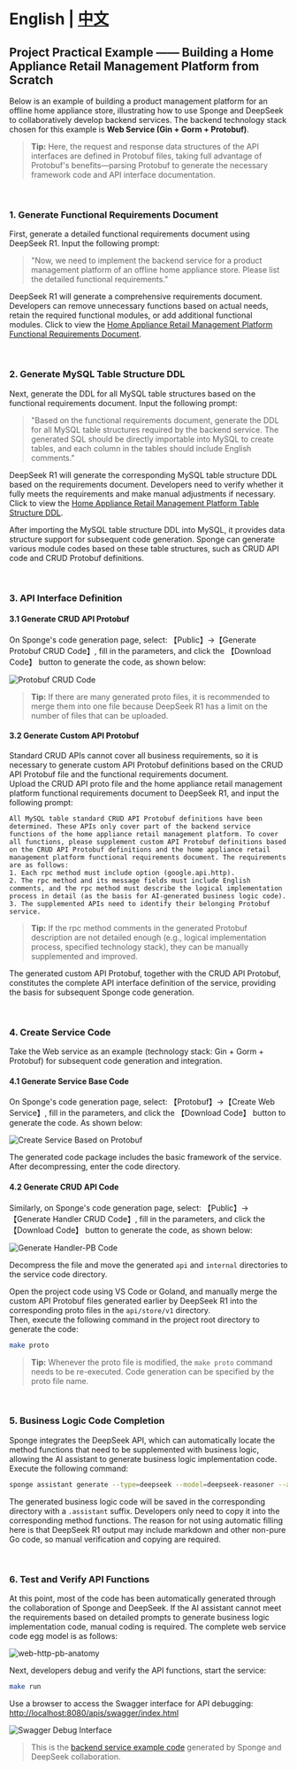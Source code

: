 # English | [中文](https://github.com/go-dev-frame/sponge_examples/blob/main/_15_appliance_store/docs/readme-cn.md)

## Project Practical Example —— Building a Home Appliance Retail Management Platform from Scratch

Below is an example of building a product management platform for an offline home appliance store, illustrating how to use Sponge and DeepSeek to collaboratively develop backend services. The backend technology stack chosen for this example is **Web Service (Gin + Gorm + Protobuf)**.

> **Tip:** Here, the request and response data structures of the API interfaces are defined in Protobuf files, taking full advantage of Protobuf's benefits—parsing Protobuf to generate the necessary framework code and API interface documentation.

<br>

### 1. Generate Functional Requirements Document

First, generate a detailed functional requirements document using DeepSeek R1. Input the following prompt:

> "Now, we need to implement the backend service for a product management platform of an offline home appliance store. Please list the detailed functional requirements."

DeepSeek R1 will generate a comprehensive requirements document. Developers can remove unnecessary functions based on actual needs, retain the required functional modules, or add additional functional modules. Click to view the [Home Appliance Retail Management Platform Functional Requirements Document](https://github.com/go-dev-frame/sponge_examples/blob/main/_15_appliance_store/docs/requirements-document.md).

<br>

### 2. Generate MySQL Table Structure DDL

Next, generate the DDL for all MySQL table structures based on the functional requirements document. Input the following prompt:

> "Based on the functional requirements document, generate the DDL for all MySQL table structures required by the backend service. The generated SQL should be directly importable into MySQL to create tables, and each column in the tables should include English comments."

DeepSeek R1 will generate the corresponding MySQL table structure DDL based on the requirements document. Developers need to verify whether it fully meets the requirements and make manual adjustments if necessary. Click to view the [Home Appliance Retail Management Platform Table Structure DDL](https://github.com/go-dev-frame/sponge_examples/blob/main/_15_appliance_store/docs/store.sql).

After importing the MySQL table structure DDL into MySQL, it provides data structure support for subsequent code generation. Sponge can generate various module codes based on these table structures, such as CRUD API code and CRUD Protobuf definitions.

<br>

### 3. API Interface Definition

#### 3.1 Generate CRUD API Protobuf

On Sponge's code generation page, select: 【Public】→【Generate Protobuf CRUD Code】, fill in the parameters, and click the 【Download Code】 button to generate the code, as shown below:

![Protobuf CRUD Code](https://raw.githubusercontent.com/zhufuyi/sponge_examples/main/assets/en_store-protobuf.png)

> **Tip:** If there are many generated proto files, it is recommended to merge them into one file because DeepSeek R1 has a limit on the number of files that can be uploaded.

#### 3.2 Generate Custom API Protobuf

Standard CRUD APIs cannot cover all business requirements, so it is necessary to generate custom API Protobuf definitions based on the CRUD API Protobuf file and the functional requirements document.  
Upload the CRUD API proto file and the home appliance retail management platform functional requirements document to DeepSeek R1, and input the following prompt:

```
All MySQL table standard CRUD API Protobuf definitions have been determined. These APIs only cover part of the backend service functions of the home appliance retail management platform. To cover all functions, please supplement custom API Protobuf definitions based on the CRUD API Protobuf definitions and the home appliance retail management platform functional requirements document. The requirements are as follows:
1. Each rpc method must include option (google.api.http).
2. The rpc method and its message fields must include English comments, and the rpc method must describe the logical implementation process in detail (as the basis for AI-generated business logic code).
3. The supplemented APIs need to identify their belonging Protobuf service.
```

> **Tip:** If the rpc method comments in the generated Protobuf description are not detailed enough (e.g., logical implementation process, specified technology stack), they can be manually supplemented and improved.

The generated custom API Protobuf, together with the CRUD API Protobuf, constitutes the complete API interface definition of the service, providing the basis for subsequent Sponge code generation.

<br>

### 4. Create Service Code

Take the Web service as an example (technology stack: Gin + Gorm + Protobuf) for subsequent code generation and integration.

#### 4.1 Generate Service Base Code

On Sponge's code generation page, select: 【Protobuf】→【Create Web Service】, fill in the parameters, and click the 【Download Code】 button to generate the code. As shown below:

![Create Service Based on Protobuf](https://raw.githubusercontent.com/zhufuyi/sponge_examples/main/assets/en_store-http-pb.png)

The generated code package includes the basic framework of the service. After decompressing, enter the code directory.

#### 4.2 Generate CRUD API Code

Similarly, on Sponge's code generation page, select: 【Public】→【Generate Handler CRUD Code】, fill in the parameters, and click the 【Download Code】 button to generate the code, as shown below:

![Generate Handler-PB Code](https://raw.githubusercontent.com/zhufuyi/sponge_examples/main/assets/en_store-handler-pb.png)

Decompress the file and move the generated `api` and `internal` directories to the service code directory.

Open the project code using VS Code or Goland, and manually merge the custom API Protobuf files generated earlier by DeepSeek R1 into the corresponding proto files in the `api/store/v1` directory.  
Then, execute the following command in the project root directory to generate the code:

```bash
make proto
```

> **Tip:** Whenever the proto file is modified, the `make proto` command needs to be re-executed. Code generation can be specified by the proto file name.

<br>

### 5. Business Logic Code Completion

Sponge integrates the DeepSeek API, which can automatically locate the method functions that need to be supplemented with business logic, allowing the AI assistant to generate business logic implementation code. Execute the following command:

```bash
sponge assistant generate --type=deepseek --model=deepseek-reasoner --api-key=xxxx --dir=.
```

The generated business logic code will be saved in the corresponding directory with a `.assistant` suffix. Developers only need to copy it into the corresponding method functions. The reason for not using automatic filling here is that DeepSeek R1 output may include markdown and other non-pure Go code, so manual verification and copying are required.

<br>

### 6. Test and Verify API Functions

At this point, most of the code has been automatically generated through the collaboration of Sponge and DeepSeek. If the AI assistant cannot meet the requirements based on detailed prompts to generate business logic implementation code, manual coding is required. The complete web service code egg model is as follows:

![web-http-pb-anatomy](https://raw.githubusercontent.com/zhufuyi/sponge_examples/main/assets/en_web-http-pb-anatomy.png)

Next, developers debug and verify the API functions, start the service:

```bash
make run
```

Use a browser to access the Swagger interface for API debugging: [http://localhost:8080/apis/swagger/index.html](http://localhost:8080/apis/swagger/index.html)

![Swagger Debug Interface](https://raw.githubusercontent.com/zhufuyi/sponge_examples/main/assets/store-swagger.png)

> This is the [backend service example code](https://github.com/go-dev-frame/sponge_examples/tree/main/_15_appliance_store) generated by Sponge and DeepSeek collaboration.
